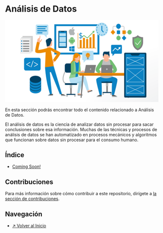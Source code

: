 # Análisis de Datos

![Análisis de Datos](../../images/../../images/section_analisisDeDatos_logo.png)

En esta sección podrás encontrar todo el contenido relacionado a Análisis de Datos.

El análisis de datos es la ciencia de analizar datos sin procesar para sacar conclusiones sobre esa información. Muchas de las técnicas y procesos de análisis de datos se han automatizado en procesos mecánicos y algoritmos que funcionan sobre datos sin procesar para el consumo humano.

## Índice

- [Coming Soon!]()

<!-- > FORMATO PARA AGREGAR UN NUEVO PATTERN AL ÍNDICE (COPIAR LINEA DE ABAJO) <-->
<!-- > - [Título Completo Code Pattern](./nombre-carpeta-code-pattern/README.md) <-->

## Contribuciones

Para más información sobre cómo contribuir a este repositorio, dirígete a [la sección de contribuciones](../../../docs/CONTRIBUITING.md).

## Navegación

- [↗ Volver al Inicio](../../../README.md)